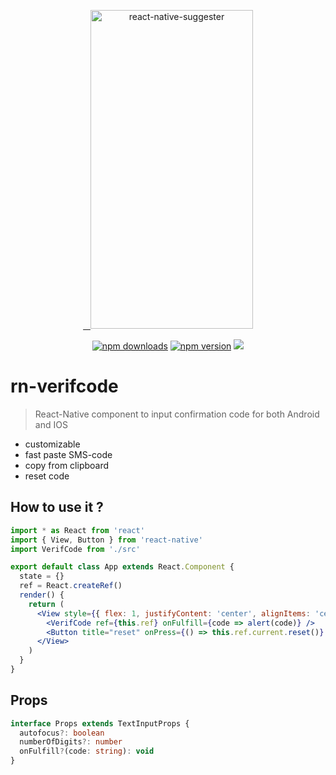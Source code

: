 <p align="center" >
   <a href="https://reactnative.gallery/xcarpentier/rn-verifcode">
    <img alt="react-native-suggester" src="https://thumbs.gfycat.com/BlueInferiorHorseshoecrab-size_restricted.gif" width="260" height="510" />
 </a>

</p>

<p align="center">
  <a href="https://www.npmjs.com/package/rn-verifcode">
  <img alt="npm downloads" src="https://img.shields.io/npm/dm/rn-verifcode.svg"/></a>
  <a href="https://www.npmjs.com/package/rn-verifcode"><img alt="npm version" src="https://badge.fury.io/js/rn-verifcode.svg"/></a>
   <a href="https://reactnative.gallery/xcarpentier/rn-verifcode"><img src="https://img.shields.io/badge/reactnative.gallery-%F0%9F%8E%AC-green.svg"/></a>

</p>

# rn-verifcode

> React-Native component to input confirmation code for both Android and IOS

- customizable
- fast paste SMS-code
- copy from clipboard
- reset code

## How to use it ?

```jsx
import * as React from 'react'
import { View, Button } from 'react-native'
import VerifCode from './src'

export default class App extends React.Component {
  state = {}
  ref = React.createRef()
  render() {
    return (
      <View style={{ flex: 1, justifyContent: 'center', alignItems: 'center' }}>
        <VerifCode ref={this.ref} onFulfill={code => alert(code)} />
        <Button title="reset" onPress={() => this.ref.current.reset()} />
      </View>
    )
  }
}
```

## Props

```ts
interface Props extends TextInputProps {
  autofocus?: boolean
  numberOfDigits?: number
  onFulfill?(code: string): void
}
```
